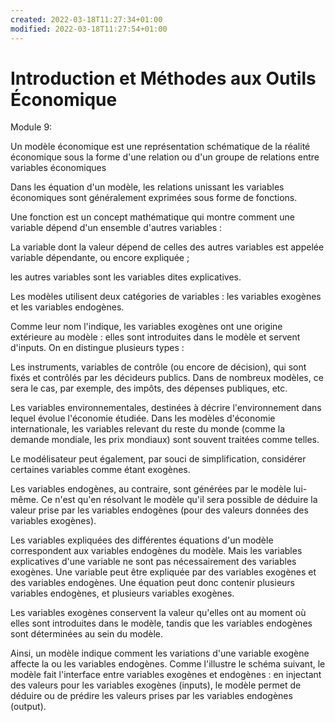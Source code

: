 ```yaml
---
created: 2022-03-18T11:27:34+01:00
modified: 2022-03-18T11:27:54+01:00
---
```


# Introduction et Méthodes aux Outils Économique

Module 9:

Un modèle économique est une représentation schématique de la réalité économique sous la forme d'une relation ou d'un groupe de relations entre variables économiques

Dans les équation d'un modèle, les relations unissant les variables économiques sont généralement exprimées sous forme de fonctions.

Une fonction est un concept mathématique qui montre comment une variable dépend d'un ensemble d'autres variables :

La variable dont la valeur dépend de celles des autres variables est appelée variable dépendante, ou encore expliquée ;

les autres variables sont les variables dites explicatives.

Les modèles utilisent deux catégories de variables : les variables exogènes et les variables endogènes.

Comme leur nom l'indique, les variables exogènes ont une origine extérieure au modèle : elles sont introduites dans le modèle et servent d'inputs. On en distingue plusieurs types :

Les instruments, variables de contrôle (ou encore de décision), qui sont fixés et contrôlés par les décideurs publics. Dans de nombreux modèles, ce sera le cas, par exemple, des impôts, des dépenses publiques, etc.

Les variables environnementales, destinées à décrire l'environnement dans lequel évolue l'économie étudiée. Dans les modèles d'économie internationale, les variables relevant du reste du monde (comme la demande mondiale, les prix mondiaux) sont souvent traitées comme telles.

Le modélisateur peut également, par souci de simplification, considérer certaines variables comme étant exogènes.

Les variables endogènes, au contraire, sont générées par le modèle lui-même. Ce n'est qu'en résolvant le modèle qu'il sera possible de déduire la valeur prise par les variables endogènes (pour des valeurs données des variables exogènes).

Les variables expliquées des différentes équations d'un modèle correspondent aux variables endogènes du modèle. Mais les variables explicatives d'une variable ne sont pas nécessairement des variables exogènes. Une variable peut être expliquée par des variables exogènes et des variables endogènes. Une équation peut donc contenir plusieurs variables endogènes, et plusieurs variables exogènes.

Les variables exogènes conservent la valeur qu'elles ont au moment où elles sont introduites dans le modèle, tandis que les variables endogènes sont déterminées au sein du modèle.

Ainsi, un modèle indique comment les variations d'une variable exogène affecte la ou les variables endogènes. Comme l'illustre le schéma suivant, le modèle fait l'interface entre variables exogènes et endogènes : en injectant des valeurs pour les variables exogènes (inputs), le modèle permet de déduire ou de prédire les valeurs prises par les variables endogènes (output).
